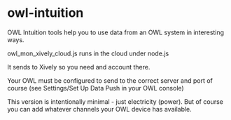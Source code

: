 owl-intuition
=============

OWL Intuition tools help you to use data from an OWL system in interesting ways.

owl_mon_xively_cloud.js runs in the cloud under node.js

It sends to Xively so you need and account there.

Your OWL must be configured to send to the correct server and port of course (see Settings/Set Up Data Push in your OWL console)

This version is intentionally minimal - just electricity (power). But of course you can add whatever channels your OWL device has available.


